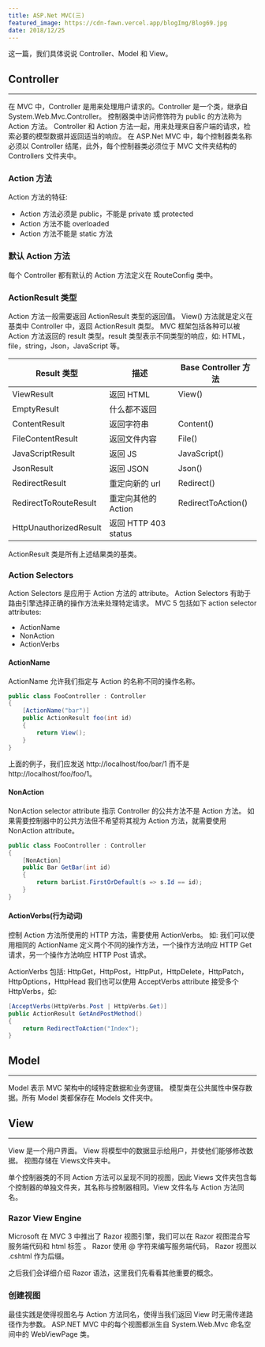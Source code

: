 ```yaml
---
title: ASP.Net MVC(三)
featured_image: https://cdn-fawn.vercel.app/blogImg/Blog69.jpg
date: 2018/12/25
---
```


这一篇，我们具体说说 Controller、Model 和 View。

## Controller
***  
在 MVC 中，Controller 是用来处理用户请求的。Controller 是一个类，继承自 System.Web.Mvc.Controller。
控制器类中访问修饰符为 public 的方法称为 Action 方法。
Controller 和 Action 方法一起，用来处理来自客户端的请求，检索必要的模型数据并返回适当的响应。
在 ASP.Net MVC 中，每个控制器类名称必须以 Controller 结尾，此外，每个控制器类必须位于 MVC 文件夹结构的 Controllers 文件夹中。

### Action 方法
Action 方法的特征: 
- Action 方法必须是 public，不能是 private 或 protected
- Action 方法不能 overloaded
- Action 方法不能是 static 方法

### 默认 Action 方法
每个 Controller 都有默认的 Action 方法定义在 RouteConfig 类中。

### ActionResult 类型
Action 方法一般需要返回 ActionResult 类型的返回值。
View() 方法就是定义在基类中 Controller 中，返回 ActionResult 类型。
MVC 框架包括各种可以被 Action 方法返回的 result 类型。result 类型表示不同类型的响应，如: HTML，file，string，Json，JavaScript 等。

| Result 类型            | 描述                 | Base Controller 方法 |
|------------------------|--------------------|----------------------|
| ViewResult             | 返回 HTML            | View()               |
| EmptyResult            | 什么都不返回         |                      |
| ContentResult          | 返回字符串           | Content()            |
| FileContentResult      | 返回文件内容         | File()               |
| JavaScriptResult       | 返回 JS              | JavaScript()         |
| JsonResult             | 返回 JSON            | Json()               |
| RedirectResult         | 重定向新的 url       | Redirect()           |
| RedirectToRouteResult  | 重定向其他的 Action  | RedirectToAction()   |
| HttpUnauthorizedResult | 返回 HTTP 403 status |                      |

ActionResult 类是所有上述结果类的基类。

### Action Selectors
Action Selectors 是应用于 Action 方法的 attribute。
Action Selectors 有助于路由引擎选择正确的操作方法来处理特定请求。
MVC 5 包括如下 action selector attributes:
- ActionName
- NonAction
- ActionVerbs

#### ActionName
ActionName 允许我们指定与 Action 的名称不同的操作名称。
``` csharp
public class FooController : Controller
{
    [ActionName("bar")]
    public ActionResult foo(int id)
    {
        return View();
    }
}
```
上面的例子，我们应发送 http://localhost/foo/bar/1 而不是 http://localhost/foo/foo/1。

#### NonAction
NonAction selector attribute 指示 Controller 的公共方法不是 Action 方法。
如果需要控制器中的公共方法但不希望将其视为 Action 方法，就需要使用 NonAction attribute。

``` csharp
public class FooController : Controller
{  
    [NonAction]
    public Bar GetBar(int id)
    { 
        return barList.FirstOrDefault(s => s.Id == id);
    }
}
```

#### ActionVerbs(行为动词)
控制 Action 方法所使用的 HTTP 方法，需要使用 ActionVerbs。
如: 我们可以使用相同的 ActionName 定义两个不同的操作方法，一个操作方法响应 HTTP Get 请求，另一个操作方法响应 HTTP Post 请求。

ActionVerbs 包括: 
HttpGet，HttpPost，HttpPut，HttpDelete，HttpPatch，HttpOptions，HttpHead
我们也可以使用 AcceptVerbs attribute 接受多个 HttpVerbs，如: 
``` csharp
[AcceptVerbs(HttpVerbs.Post | HttpVerbs.Get)]
public ActionResult GetAndPostMethod()
{
    return RedirectToAction("Index");
}
```

## Model
***  
Model 表示 MVC 架构中的域特定数据和业务逻辑。
模型类在公共属性中保存数据。所有 Model 类都保存在 Models 文件夹中。

## View
***  
View 是一个用户界面。 View 将模型中的数据显示给用户，并使他们能够修改数据。
视图存储在 Views文件夹中。

单个控制器类的不同 Action 方法可以呈现不同的视图，因此 Views 文件夹包含每个控制器的单独文件夹，其名称与控制器相同。View 文件名与 Action 方法同名。

### Razor View Engine
Microsoft 在 MVC 3 中推出了 Razor 视图引擎，我们可以在 Razor 视图混合写服务端代码和 html 标签 。
Razor 使用 @ 字符来编写服务端代码， Razor 视图以 .cshtml 作为后缀。

之后我们会详细介绍 Razor 语法，这里我们先看看其他重要的概念。

### 创建视图
最佳实践是使得视图名与 Action 方法同名，使得当我们返回 View 时无需传递路径作为参数。
ASP.NET MVC 中的每个视图都派生自 System.Web.Mvc 命名空间中的 WebViewPage 类。